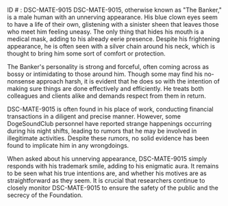 ID # : DSC-MATE-9015
DSC-MATE-9015, otherwise known as "The Banker," is a male human with an unnerving appearance. His blue clown eyes seem to have a life of their own, glistening with a sinister sheen that leaves those who meet him feeling uneasy. The only thing that hides his mouth is a medical mask, adding to his already eerie presence. Despite his frightening appearance, he is often seen with a silver chain around his neck, which is thought to bring him some sort of comfort or protection.

The Banker's personality is strong and forceful, often coming across as bossy or intimidating to those around him. Though some may find his no-nonsense approach harsh, it is evident that he does so with the intention of making sure things are done effectively and efficiently. He treats both colleagues and clients alike and demands respect from them in return. 

DSC-MATE-9015 is often found in his place of work, conducting financial transactions in a diligent and precise manner. However, some DogeSoundClub personnel have reported strange happenings occurring during his night shifts, leading to rumors that he may be involved in illegitimate activities. Despite these rumors, no solid evidence has been found to implicate him in any wrongdoings. 

When asked about his unnerving appearance, DSC-MATE-9015 simply responds with his trademark smile, adding to his enigmatic aura. It remains to be seen what his true intentions are, and whether his motives are as straightforward as they seem. It is crucial that researchers continue to closely monitor DSC-MATE-9015 to ensure the safety of the public and the secrecy of the Foundation.